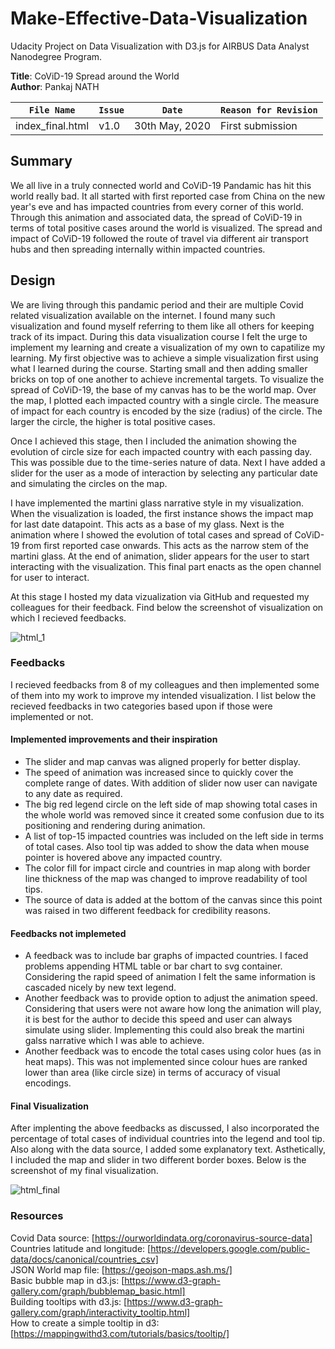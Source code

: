 # Make-Effective-Data-Visualization

Udacity Project on Data Visualization with D3.js for AIRBUS Data Analyst Nanodegree Program.

**Title**: CoViD-19 Spread around the World  
**Author**: Pankaj NATH

`File Name`|`Issue`|`Date`|`Reason for Revision`
-----------|-------|------|---------------------
index_final.html|v1.0|30th May, 2020|First submission
  
## Summary  
  
We all live in a truly connected world and CoViD-19 Pandamic has hit this world really bad. It all started with first reported case from China on the new year's eve and has impacted countries from every corner of this world. Through this animation and associated data, the spread of CoViD-19 in terms of total positive cases around the world is visualized. The spread and impact of CoViD-19 followed the route of travel via different air transport hubs and then spreading internally within impacted countries.  
  
  
## Design  
  
We are living through this pandamic period and their are multiple Covid related visualization available on the internet. I found many such visualization and found myself referring to them like all others for keeping track of its impact. During this data visualization course I felt the urge to implement my learning and create a visualization of my own to capatilize my learning. My first objective was to achieve a simple visualization first using what I learned during the course. Starting small and then adding smaller bricks on top of one another to achieve incremental targets. To visualize the spread of CoViD-19, the base of my canvas has to be the world map. Over the map, I plotted each impacted country with a single circle. The measure of impact for each country is encoded by the size (radius) of the circle. The larger the circle, the higher is total positive cases.  
  
Once I achieved this stage, then I included the animation showing the evolution of circle size for each impacted country with each passing day. This was possible due to the time-series nature of data. Next I have added a slider for the user as a mode of interaction by selecting any particular date and simulating the circles on the map.  
  
I have implemented the martini glass narrative style in my visualization. When the visualization is loaded, the first instance shows the impact map for last date datapoint. This acts as a base of my glass. Next is the animation where I showed the evolution of total cases and spread of CoViD-19 from first reported case onwards. This acts as the narrow stem of the martini glass. At the end of animation, slider appears for the user to start interacting with the visualization. This final part enacts as the open channel for user to interact.  
  
At this stage I hosted my data vizualization via GitHub and requested my colleagues for their feedback. Find below the screenshot of visualization on which I recieved feedbacks.  
  
![html_1](https://photos.app.goo.gl/UYq6EnnwVPXNqXU36)  
  
### Feedbacks  
I recieved feedbacks from 8 of my colleagues and then implemented some of them into my work to improve my intended visualization. I list below the recieved feedbacks in two categories based upon if those were implemented or not.  
  
#### Implemented improvements and their inspiration  
* The slider and map canvas was aligned properly for better display.  
* The speed of animation was increased since to quickly cover the complete range of dates. With addition of slider now user can navigate to any date as required.  
* The big red legend circle on the left side of map showing total cases in the whole world was removed since it created some confusion due to its positioning and rendering during animation.  
* A list of top-15 impacted countries was included on the left side in terms of total cases. Also tool tip was added to show the data when mouse pointer is hovered above any impacted country.  
* The color fill for impact circle and countries in map along with border line thickness of the map was changed to improve readability of tool tips.  
* The source of data is added at the bottom of the canvas since this point was raised in two different feedback for credibility reasons.  
  
#### Feedbacks not implemeted  
* A feedback was to include bar graphs of impacted countries. I faced problems appending HTML table or bar chart to svg container. Considering the rapid speed of animation I felt the same information is cascaded nicely by new text legend.  
* Another feedback was to provide option to adjust the animation speed. Considering that users were not aware how long the animation will play, it is best for the author to decide this speed and user can always simulate using slider. Implementing this could also break the martini galss narrative which I was able to achieve.  
* Another feedback was to encode the total cases using color hues (as in heat maps). This was not implemented since colour hues are ranked lower than area (like circle size) in terms of accuracy of visual encodings.  

#### Final Visualization  
After implenting the above feedbacks as discussed, I also incorporated the percentage of total cases of individual countries into the legend and tool tip. Also along with the data source, I added  some explanatory text. Asthetically, I included the map and slider in two different border boxes. Below is the screenshot of my final visualization.  
  
![html_final](https://photos.app.goo.gl/XJnEYjBLME7qvsA19)  

### Resources  
Covid Data source: [https://ourworldindata.org/coronavirus-source-data]  
Countries latitude and longitude: [https://developers.google.com/public-data/docs/canonical/countries_csv]  
JSON World map file: [https://geojson-maps.ash.ms/]  
Basic bubble map in d3.js: [https://www.d3-graph-gallery.com/graph/bubblemap_basic.html]  
Building tooltips with d3.js: [https://www.d3-graph-gallery.com/graph/interactivity_tooltip.html]  
How to create a simple tooltip in d3: [https://mappingwithd3.com/tutorials/basics/tooltip/]  
  
